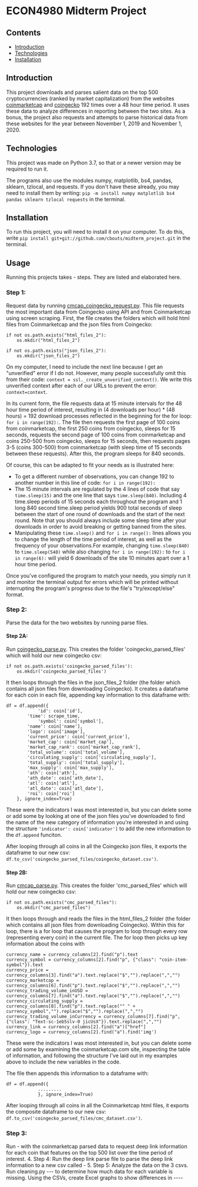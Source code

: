 # ECON4980 Midterm Project

## Contents
* [Introduction](#Introduction)
* [Technologies](#Technologies)
* [Installation](#Installation)

## Introduction
This project downloads and parses salient data on the top 500 cryptocurrencies (ranked by market capitalization) from the websites [coinmarketcap](coinmarketcap.com) and [coingecko](coingecko.com) 192 times over a 48 hour time period. It uses these data to analyze differences in reporting between the two sites. As a bonus, the project also requests and attempts to parse historical data from these websites for the year between November 1, 2019 and November 1, 2020. 

## Technologies
This project was made on Python 3.7, so that or a newer version may be required to run it. 

The programs also use the modules numpy, matplotlib, bs4, pandas, sklearn, tzlocal, and requests. If you don't have these already, you may need to install them by writing:
`pip -m install numpy matplotlib bs4 pandas sklearn tzlocal requests`
in the terminal.

## Installation
To run this project, you will need to install it on your computer. To do this, write
`pip install git+git://github.com/cbouts/midterm_project.git`
in the terminal.

## Usage
Running this projects takes - steps. They are listed and elaborated here.

### Step 1:

Request data by running [cmcap_coingecko_request.py](https://github.com/cbouts/midterm_project/blob/main/cmcap_coingecko_request.py). This file requests the most important data from Coingecko using API and from Coinmarketcap using screen scraping. First, the file creates the folders which will hold html files from Coinmarketcap and the json files from Coingecko: 
```
if not os.path.exists("html_files_2"):
	os.mkdir("html_files_2")

if not os.path.exists("json_files_2"):
	os.mkdir("json_files_2")
```
On my computer, I need to include the next line because I get an "unverified" error if I do not. However, many people successfully omit this from their code: `context = ssl._create_unverified_context()`. We write this unverified context after each of our URLs to prevent the error: `context=context`. 

In its current form, the file requests data at 15 minute intervals for the 48 hour time period of interest, resulting in (4 downloads per hour) * (48 hours) = 192 download processes reflected in the beginning for the for loop: `for i in range(192):`. The file then requests the first page of 100 coins from coinmarketcap, the first 250 coins from coingecko, sleeps for 15 seconds, requests the second page of 100 coins from coinmarketcap and coins 250-500 from coingecko, sleeps for 15 seconds, then requests pages 3-5 (coins 300-500) from coinmarketcap (with sleep time of 15 seconds between these requests). After this, the program sleeps for 840 seconds. 

Of course, this can be adapted to fit your needs as is illustrated here:
- To get a different number of observations, you can change 192 to another number in this line of code:
`for i in range(192):`
- The 15 minute intervals are regulated by the 4 lines of code that say `time.sleep(15)` and the one line that says `time.sleep(840)`. Including 4 time.sleep periods of 15 seconds each throughout the program and 1 long 840 second time.sleep period yields 900 total seconds of sleep between the start of one round of downloads and the start of the next round. Note that you should always include some sleep time after your downloads in order to avoid breaking or getting banned from the sites.
- Manipulating these `time.sleep()` and `for i in range():` lines allows you to change the length of the time period of interest, as well as the frequency of your observations.For example, changing `time.sleep(840)` to `time.sleep(540)` while also changing `for i in range(192):` to `for i in range(6):` will yield 6 downloads of the site 10 minutes apart over a 1 hour time period.

Once you've configured the program to match your needs, you simply run it and monitor the terminal output for errors which will be printed without interrupting the program's progress due to the file's "try/except/else" format.
### Step 2: 
Parse the data for the two websites by running parse files.
#### Step 2A:
Run [coingecko_parse.py](https://github.com/cbouts/midterm_project/blob/main/coingecko_parse.py). This creates the folder 'coingecko_parsed_files' which will hold our new coingecko csv:
```
if not os.path.exists('coingecko_parsed_files'):
	os.mkdir('coingecko_parsed_files')
```
It then loops through the files in the json_files_2 folder (the folder which contains all json files from downloading Coingecko). It creates a dataframe for each coin in each file, appending key information to this dataframe with:
```
df = df.append({
      		'id': coin['id'],
		'time': scrape_time,
	      	'symbol': coin['symbol'],
		'name': coin['name'],
		'logo': coin['image'],
		'current_price': coin['current_price'],
		'market_cap': coin['market_cap'],
		'market_cap_rank': coin['market_cap_rank'],
		'total_volume': coin['total_volume'],
		'circulating_supply': coin['circulating_supply'],
		'total_supply': coin['total_supply'],
		'max_supply': coin['max_supply'],
		'ath': coin['ath'],
		'ath_date': coin['ath_date'],
		'atl': coin['atl'],
		'atl_date': coin['atl_date'],
		'roi': coin['roi']
	}, ignore_index=True)
```
These were the indicators I was most interested in, but you can delete some or add some by looking at one of the json files you've downloaded to find the name of the new category of information you're interested in and using the structure `'indicator': coin['indicator']` to add the new information to the `df.append` funciton. 

After looping through all coins in all the Coingecko json files, it exports the dataframe to our new csv:
`df.to_csv('coingecko_parsed_files/coingecko_dataset.csv')`. 

#### Step 2B:
Run [cmcap_parse.py](https://github.com/cbouts/midterm_project/blob/main/cmcap_parse.py). This creates the folder 'cmc_parsed_files' which will hold our new coingecko csv:
```
if not os.path.exists("cmc_parsed_files"):
	os.mkdir("cmc_parsed_files")
```
It then loops through and reads the files in the html_files_2 folder (the folder which contains all json files from downloading Coingecko). Within this for loop, there is a for loop that causes the program to loop through every row (representing every coin) in the current file. The for loop then picks up key information about the coins with 
```
currency_name = currency_columns[2].find("p").text
currency_symbol = currency_columns[2].find("p", {"class": "coin-item-symbol"}).text
currency_price = currency_columns[3].find("a").text.replace("$","").replace(",","")
currency_marketcap = currency_columns[6].find("p").text.replace("$","").replace(",","")
currency_trading_volume_inUSD = currency_columns[7].find("a").text.replace("$","").replace(",","")
currency_circulating_supply = currency_columns[8].find("p").text.replace("" " + currency_symbol","").replace("$","").replace(",","")
currency_trading_volume_inCurrency = currency_columns[7].find("p", {"class": "Text-sc-1eb5slv-0 jicUsX"}).text.replace(",","")
currency_link = currency_columns[2].find("a")["href"]
currency_logo = currency_columns[2].find("a").find('img')
```
These were the indicators I was most interested in, but you can delete some or add some by examining the coinmarketcap.com site, inspecting the table of information, and following the structure I've laid out in my examples above to include the new variables in the code. 

The file then appends this information to a dataframe with:
```
df = df.append({
        	.........
			}, ignore_index=True)
```
After looping through all coins in all the Coinmarketcap html files, it exports the composite dataframe to our new csv:
`df.to_csv('coingecko_parsed_files/cmc_dataset.csv')`. 

### Step 3: 
Run - with the coinmarketcap parsed data to request deep link information for each coin that features on the top 500 list over the time period of interest.
4. Step 4: Run the deep link parse file to parse the deep link information to a new csv called -
5. Step 5: Analyze the data on the 3 csvs. Run cleaning.py --- to determine how much data for each variable is missing. Using the CSVs, create Excel graphs to show differences in ----
